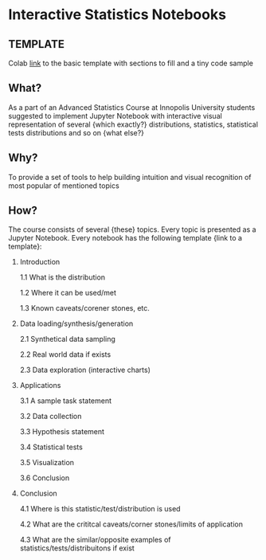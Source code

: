 # Interactive Statistics Notebooks

## TEMPLATE

Colab [link](https://colab.research.google.com/drive/1DOAeLRqRIHG6DG1N1s52iBgDc-jmPnh1) to the basic template with sections to fill and a tiny code sample

## What?

As a part of an Advanced Statistics Course at Innopolis University students suggested 
to implement Jupyter Notebook with interactive visual representation of several {which exactly?}
distributions, statistics, statistical tests distributions and so on {what else?}

## Why?

To provide a set of tools to help building intuition and visual recognition of most popular of mentioned topics

## How?

The course consists of several {these} topics. Every topic is presented as a Jupyter Notebook. Every notebook has the 
following template {link to a template}:
	
1. Introduction

	1.1 What is the distribution
	
	1.2 Where it can be used/met
	
	1.3 Known caveats/corener stones, etc.
	
2. Data loading/synthesis/generation

	2.1 Synthetical data sampling
	
	2.2 Real world data if exists
	
	2.3 Data exploration (interactive charts)
    
3. Applications

	3.1 A sample task statement
	
	3.2 Data collection
	
	3.3 Hypothesis statement
	
	3.4 Statistical tests
	
	3.5 Visualization
	
	3.6 Conclusion

4. Conclusion

	4.1 Where is this statistic/test/distribution is used
	
	4.2 What are the crititcal caveats/corner stones/limits of application
	
	4.3 What are the similar/opposite examples of statistics/tests/distribuitons if exist
